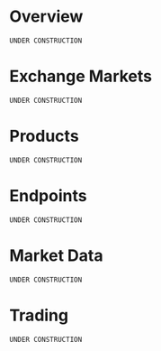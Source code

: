 # Overview

```
UNDER CONSTRUCTION
```

# Exchange Markets

```
UNDER CONSTRUCTION
```

# Products

```
UNDER CONSTRUCTION
```

# Endpoints

```
UNDER CONSTRUCTION
```

# Market Data

```
UNDER CONSTRUCTION
```

# Trading

```
UNDER CONSTRUCTION
```